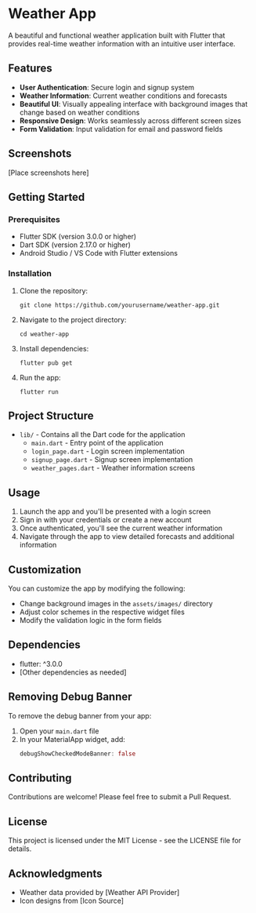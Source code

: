 # Weather App

A beautiful and functional weather application built with Flutter that provides real-time weather information with an intuitive user interface.

## Features

- **User Authentication**: Secure login and signup system
- **Weather Information**: Current weather conditions and forecasts
- **Beautiful UI**: Visually appealing interface with background images that change based on weather conditions
- **Responsive Design**: Works seamlessly across different screen sizes
- **Form Validation**: Input validation for email and password fields

## Screenshots

[Place screenshots here]

## Getting Started

### Prerequisites

- Flutter SDK (version 3.0.0 or higher)
- Dart SDK (version 2.17.0 or higher)
- Android Studio / VS Code with Flutter extensions

### Installation

1. Clone the repository:
   ```
   git clone https://github.com/yourusername/weather-app.git
   ```

2. Navigate to the project directory:
   ```
   cd weather-app
   ```

3. Install dependencies:
   ```
   flutter pub get
   ```

4. Run the app:
   ```
   flutter run
   ```

## Project Structure

- `lib/` - Contains all the Dart code for the application
  - `main.dart` - Entry point of the application
  - `login_page.dart` - Login screen implementation
  - `signup_page.dart` - Signup screen implementation
  - `weather_pages.dart` - Weather information screens

## Usage

1. Launch the app and you'll be presented with a login screen
2. Sign in with your credentials or create a new account
3. Once authenticated, you'll see the current weather information
4. Navigate through the app to view detailed forecasts and additional information

## Customization

You can customize the app by modifying the following:

- Change background images in the `assets/images/` directory
- Adjust color schemes in the respective widget files
- Modify the validation logic in the form fields

## Dependencies

- flutter: ^3.0.0
- [Other dependencies as needed]

## Removing Debug Banner

To remove the debug banner from your app:

1. Open your `main.dart` file
2. In your MaterialApp widget, add:
   ```dart
   debugShowCheckedModeBanner: false
   ```

## Contributing

Contributions are welcome! Please feel free to submit a Pull Request.

## License

This project is licensed under the MIT License - see the LICENSE file for details.

## Acknowledgments

- Weather data provided by [Weather API Provider]
- Icon designs from [Icon Source]
